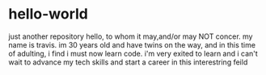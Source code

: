 # hello-world
just another repository
hello, to whom it may,and/or may NOT concer.
my name is travis. im 30 years old and have twins on the way, and in this time of adulting, i find i must now learn code.
i'm very exited to learn and i can't wait to advance my tech skills and start a career in this interestring feild
